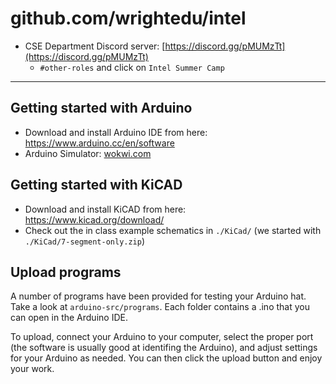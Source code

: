 # github.com/wrightedu/intel

* CSE Department Discord server: [https://discord.gg/pMUMzTt](https://discord.gg/pMUMzTt)
  * `#other-roles` and click on `Intel Summer Camp`

---

## Getting started with Arduino


* Download and install Arduino IDE from here: https://www.arduino.cc/en/software
* Arduino Simulator: [wokwi.com](https://wokwi.com)

## Getting started with KiCAD

* Download and install KiCAD from here: https://www.kicad.org/download/
* Check out the in class example schematics in `./KiCad/` (we started with `./KiCad/7-segment-only.zip`)

## Upload programs

A number of programs have been provided for testing your Arduino hat. Take a look at `arduino-src/programs`. Each folder contains a .ino that you can open in the Arduino IDE. 

To upload, connect your Arduino to your computer, select the proper port (the software is usually good at identifing the Arduino), and adjust settings for your Arduino as needed. You can then click the upload button and enjoy your work.

